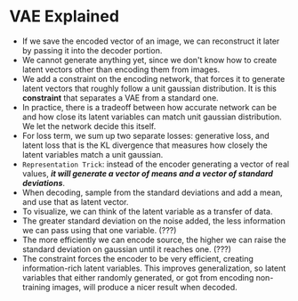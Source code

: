 # VAE Explained

- If we save the encoded vector of an image, we can reconstruct it later by passing it into the decoder portion.
- We cannot generate anything yet, since we don't know how to create latent vectors other than encoding them from images.
- We add a constraint on the encoding network, that forces it to generate latent vectors that roughly follow a unit gaussian distribution. It is this **constraint** that separates a VAE from a standard one.
- In practice, there is a tradeoff between how accurate network can be and how close its latent variables can match unit gaussian distribution. We let the network decide this itself.
- For loss term, we sum up two separate losses: generative loss, and latent loss that is the KL divergence that measures how closely the latent variables match a unit gaussian.
- `Representation Trick`: instead of the encoder generating a vector of real values, ***it will generate a vector of means and a vector of standard deviations***.
- When decoding, sample from the standard deviations and add a mean, and use that as latent vector.
- To visualize, we can think of the latent variable as a transfer of data.
- The greater standard deviation on the noise added, the less information we can pass using that one variable. (???)
- The more efficiently we can encode source, the higher we can raise the standard deviation on gaussian until it reaches one. (???)
- The constraint forces the encoder to be very efficient, creating information-rich latent variables. This improves generalization, so latent variables that either randomly generated, or got from encoding non-training images, will produce a nicer result when decoded.